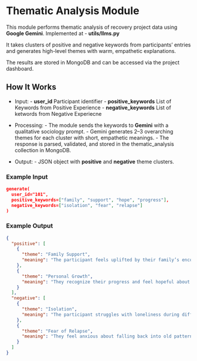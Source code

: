 # Thematic Analysis Module
This module performs thematic analysis of recovery project data using **Google Gemini**. Implemented at - **utils/llms.py**

It takes clusters of positive and negative keywords from participants’ entries and generates high-level themes with warm, empathetic explanations.

The results are stored in MongoDB and can be accessed via the project dashboard.

## How It Works
- Input:
        - **user_id** Participant identifier
        - **positive_keywords** List of Keywords from Positive Experience
        - **negative_keywords**  List of ketwords from Negative Experiecne

- Processing:
        - The module sends the keywords to **Gemini** with a qualitative sociology prompt.
        - Gemini generates 2–3 overarching themes for each cluster with short, empathetic meanings.
        - The response is parsed, validated, and stored in the thematic_analysis collection in MongoDB.
- Output:
        -  JSON object with **positive** and **negative** theme clusters.

### Example Input

```json
generate(
  user_id="101",
  positive_keywords=["family", "support", "hope", "progress"],
  negative_keywords=["isolation", "fear", "relapse"]
)
```
### Example Output
```json
{
  "positive": [
    {
      "theme": "Family Support",
      "meaning": "The participant feels uplifted by their family’s encouragement."
    },
    {
      "theme": "Personal Growth",
      "meaning": "They recognize their progress and feel hopeful about recovery."
    }
  ],
  "negative": [
    {
      "theme": "Isolation",
      "meaning": "The participant struggles with loneliness during difficult times."
    },
    {
      "theme": "Fear of Relapse",
      "meaning": "They feel anxious about falling back into old patterns."
    }
  ]
}
```



